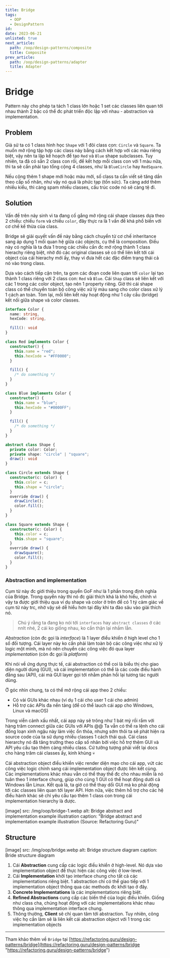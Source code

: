 ```yaml
---
title: Bridge
tags:
  - OOP
  - DesignPattern
id:
date: 2023-06-21
unlisted: true
next_article:
  path: /oop/design-patterns/composite
  title: Composite
prev_article:
  path: /oop/design-patterns/adapter
  title: Adapter
---
```


# Bridge

Pattern này cho phép ta tách 1 class lớn hoặc 1 set các classes liên quan tới nhau thành 2 bậc có thể đc phát triển độc lập với nhau - abstraction và implementation.

## Problem

Giả sử ta có 1 class hình học `Shape` với 1 đôi class con: `Circle` và `Square`. Ta muốn mở rộng tập hợp các class này bằng cách kết hợp với các màu riêng biệt, vậy nên ta lập kế hoạch để tạo `Red` và `Blue` shape subclasses. Tuy nhiên, ta đã có sẵn 2 class con rồi, để kết hợp mỗi class con với 1 màu nữa, thì ta sẽ cần phải tạo tổng cộng 4 classes, như là `BlueCircle` hay `RedSquare`.

Nếu cộng thêm 1 shape mới hoặc màu mới, số class ta cần viết sẽ tăng dần theo cấp số nhân, như vậy nó quá là phức tạp (tốn sức). Ta càng add thêm nhiều kiểu, thì càng spam nhiều classes, cấu trúc code nó sẽ càng tệ đi.

## Solution

Vấn đề trên nảy sinh vì ta đang cố gắng mở rộng cái shape classes dựa theo 2 chiều: chiều `form` và chiều `color`, đây thực ra là 1 vấn đề khá phổ biến với cơ chế kế thừa của class.

Bridge sẽ giải quyết vấn đề này bằng cách chuyển từ cơ chế inheritance sang áp dụng 1 mối quan hệ giữa các objects, cụ thể là composition. Điều này có nghĩa là ta đưa 1 trong các chiều cần đc mở rộng thành 1 class hierachy riêng biệt, nhờ đó các original classes sẽ có thể liên kết tới cái object của cái hierachy mới ấy, thay vì đưa hết các đặc điểm trạng thái cả nó vào trong class.

Dựa vào cách tiếp cận trên, ta gom các đoạn code liên quan tới `color` lại tạo thành 1 class riêng với 2 class con: `Red` và `Blue`. Cái `Shap` class sẽ liên kết với các 1 trong các color object, tạo nên 1 property riêng. Giờ thì cái shape class có thể chuyển toàn bộ công việc xử lý màu sang cho color class xử lý 1 cách an toàn. Tóm lại, mối liên kết này hoạt động như 1 cây cầu (bridge) kết nối giữa shape và color classes.

```ts
interface Color {
  name: string,
  hexCode: string,

  fill(): void
}

class Red implements Color {
  constructor() {
    this.name = "red";
    this.hexCode = "#FF0000";
  }

  fill() {
    /* do something */
  }
}

class Blue implements Color {
  constructor() {
    this.name = "blue";
    this.hexCode = "#0000FF";
  }

  fill() {
    /* do something */
  }
}

abstract class Shape {
  private color: Color;
  private shape: "circle" | "square";
  draw(): void
}

class Circle extends Shape {
  constructor(c: Color) {
    this.color = c;
    this.shape = "circle";
  }
  override draw() {
    drawCircle();
    color.fill();
  }
}

class Square extends Shape {
  constructor(c: Color) {
    this.color = c;
    this.shape = "square";
  }
  override draw() {
    drawSquare();
    color.fill();
  }
}
```

### Abstraction and implementation

Cụm từ này đc giới thiệu trong quyển GoF như là 1 phần trong định nghĩa của Bridge. Trong quyển này thì nó đc giải thích khá là khó hiểu, chính vì vậy ta được giới thiệu qua ví dụ shape và color ở trên để có 1 tý cảm giác về cụm từ này trc, nhờ vậy sẽ dễ hiểu hơn tại đây khi ta đào sâu vào giải thích nó.

> Chú ý rằng ta đang ko nói tới `interfaces` hay `abstract classes` ở các nnlt nhé, 2 cái ko giống nhau, ko cẩn thận lại nhầm lẫn.

_Abstraction_ (còn đc gọi là _interface_) là 1 layer điểu khiển ở high level cho 1 số đối tượng. Cái layer này ko cần phải làm toàn bộ các công việc như xử lý logic một mình, mà nó nên chuyển các công việc đó qua layer _implementation_ (còn đc gọi là _platform_)

Khi nói về ứng dụng thực tế, cái abstraction có thể coi là biểu thị cho giao diện người dùng (GUI), và cái implementation có thể là các code điều hành đằng sau (API), cái mà GUI layer gọi tới nhằm phản hồi lại tương tác người dùng.

Ở góc nhìn chung, ta có thể mở rộng cái app theo 2 chiều:

- Có vài GUIs khác nhau (ví dụ 1 cái cho user 1 cái cho admin)
- Hỗ trợ các APIs đa nền tảng (để có thể lauch cái app cho Windows, Linux và macOS)

Trong viễn cảnh xấu nhất, cái app này sẽ trông như 1 bát mỳ rồi rắm với hàng trăm connect giữa các GUIs với APIs @@ Ta vẫn có thể ra lệnh cho cái đống loạn xình ngậu này lảm việc ổn thỏa, nhưng sớm thôi ta sẽ phát hiện ra source code của ta sử dụng nhiều classes 1 cách thái quá. Cái class hierarchy nó đã tăng trưởng theo cấp số nhân bởi việc hỗ trợ thêm GUI và API yêu cầu tạo thêm càng nhiều class. Cứ tưởng tượng phải viết lại docs cho hàng trăm cái classes ấy, kinh khủng 💀

Cái abstraction object điều khiển việc render diện mạo cho cái app, vứt các công việc logic chính sang cái implementation object được liên kết cùng. Các implementations khác nhau vẫn có thể thay thế đc cho nhau miễn là nó tuân theo 1 interface chung, giúp cho cùng 1 GUI có thể hoạt động dưới cả Windows lẫn Linux.
Kết quả là, ta giờ có thể thay dổi GUI mà ko phải động tới các classes liên quan tới layer API. Hơn nữa, việc thêm hỗ trợ cho các hệ điều hành khác sẽ chỉ yêu cầu tạo thêm 1 class con trong cái implementation hierarchy là được.

[image]
  src: /img/oop/bridge-1.webp
  alt: Bridge abstract and implementation example illustration
  caption: "Bridge abstract and implementation example illustration (Source: Refactoring Guru)"

## Structure

[image]
  src: /img/oop/bridge.webp
  alt: Bridge structure diagram
  caption: Bride structure diagram

1. Cái **Abstraction** cung cấp các logic điều khiển ở high-level. Nó dựa vào implementation object để thực hiện các công việc ở low-level.
2. Cái **Implementation** khởi tạo interface chung cho tất cả các implementations riêng biệt. 1 abstraction chỉ có thể giao tiếp với 1 implementation object thông qua các methods đc khởi tạo ở đây.
3. **Concrete Implementations** là các implementations riêng biệt.
4. **Refined Abstractions** cung cấp các biến thể của logic điều khiển. Giống như class cha, chúng hoạt động với các implementations khác nhau thông qua implementation interface chung.
5. Thông thường, **Client** sẽ chỉ quan tâm tới abstraction. Tuy nhiên, công việc họ cần làm sẽ là liên kết cái abstraction object với 1 trong các implementation objects

---

Tham khảo thêm về `Bridge` tại [https://refactoring.guru/design-patterns/bridge](https://refactoring.guru/design-patterns/bridge "https://refactoring.guru/design-patterns/bridge")

